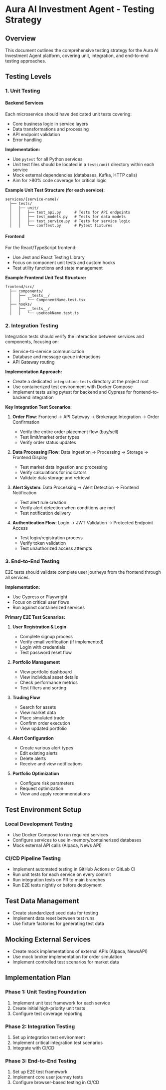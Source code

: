 # Aura AI Investment Agent - Testing Strategy

## Overview
This document outlines the comprehensive testing strategy for the Aura AI Investment Agent platform, covering unit, integration, and end-to-end testing approaches.

## Testing Levels

### 1. Unit Testing

#### Backend Services
Each microservice should have dedicated unit tests covering:
- Core business logic in service layers
- Data transformations and processing
- API endpoint validation
- Error handling

**Implementation:**
- Use `pytest` for all Python services
- Unit test files should be located in a `tests/unit` directory within each service
- Mock external dependencies (databases, Kafka, HTTP calls)
- Aim for >80% code coverage for critical logic

**Example Unit Test Structure (for each service):**
```
services/{service-name}/
  ├── tests/
  │   ├── unit/
  │   │   ├── test_api.py      # Tests for API endpoints
  │   │   ├── test_models.py   # Tests for data models
  │   │   ├── test_service.py  # Tests for service logic
  │   │   └── conftest.py      # Pytest fixtures
```

#### Frontend
For the React/TypeScript frontend:
- Use Jest and React Testing Library
- Focus on component unit tests and custom hooks
- Test utility functions and state management

**Example Frontend Unit Test Structure:**
```
frontend/src/
  ├── components/
  │   ├── __tests__/
  │   │   └── ComponentName.test.tsx
  ├── hooks/
  │   ├── __tests__/
  │   │   └── useHookName.test.ts
```

### 2. Integration Testing

Integration tests should verify the interaction between services and components, focusing on:
- Service-to-service communication
- Database and message queue interactions
- API Gateway routing

**Implementation Approach:**
- Create a dedicated `integration-tests` directory at the project root
- Use containerized test environment with Docker Compose
- Implement tests using pytest for backend and Cypress for frontend-to-backend integration

**Key Integration Test Scenarios:**
1. **Order Flow**: Frontend -> API Gateway -> Brokerage Integration -> Order Confirmation
   - Verify the entire order placement flow (buy/sell)
   - Test limit/market order types
   - Verify order status updates

2. **Data Processing Flow**: Data Ingestion -> Processing -> Storage -> Frontend Display
   - Test market data ingestion and processing
   - Verify calculations for indicators
   - Validate data storage and retrieval

3. **Alert System**: Data Processing -> Alert Detection -> Frontend Notification
   - Test alert rule creation
   - Verify alert detection when conditions are met
   - Test notification delivery

4. **Authentication Flow**: Login -> JWT Validation -> Protected Endpoint Access
   - Test login/registration process
   - Verify token validation
   - Test unauthorized access attempts

### 3. End-to-End Testing

E2E tests should validate complete user journeys from the frontend through all services.

**Implementation:**
- Use Cypress or Playwright
- Focus on critical user flows
- Run against containerized services

**Primary E2E Test Scenarios:**

1. **User Registration & Login**
   - Complete signup process
   - Verify email verification (if implemented)
   - Login with credentials
   - Test password reset flow

2. **Portfolio Management**
   - View portfolio dashboard
   - View individual asset details
   - Check performance metrics
   - Test filters and sorting

3. **Trading Flow**
   - Search for assets
   - View market data
   - Place simulated trade
   - Confirm order execution
   - View updated portfolio

4. **Alert Configuration**
   - Create various alert types
   - Edit existing alerts
   - Delete alerts
   - Receive and view notifications

5. **Portfolio Optimization**
   - Configure risk parameters
   - Request optimization
   - View and apply recommendations

## Test Environment Setup

### Local Development Testing
- Use Docker Compose to run required services
- Configure services to use in-memory/containerized databases
- Mock external API calls (Alpaca, News API)

### CI/CD Pipeline Testing
- Implement automated testing in GitHub Actions or GitLab CI
- Run unit tests for each service on every commit
- Run integration tests on PR to main branches
- Run E2E tests nightly or before deployment

## Test Data Management
- Create standardized seed data for testing
- Implement data reset between test runs
- Use fixture factories for generating test data

## Mocking External Services
- Create mock implementations of external APIs (Alpaca, NewsAPI)
- Use mock broker implementation for order simulation
- Implement controlled test scenarios for market data

## Implementation Plan

### Phase 1: Unit Testing Foundation
1. Implement unit test framework for each service
2. Create initial high-priority unit tests
3. Configure test coverage reporting

### Phase 2: Integration Testing
1. Set up integration test environment
2. Implement critical integration test scenarios
3. Integrate with CI/CD

### Phase 3: End-to-End Testing
1. Set up E2E test framework
2. Implement core user journey tests
3. Configure browser-based testing in CI/CD 